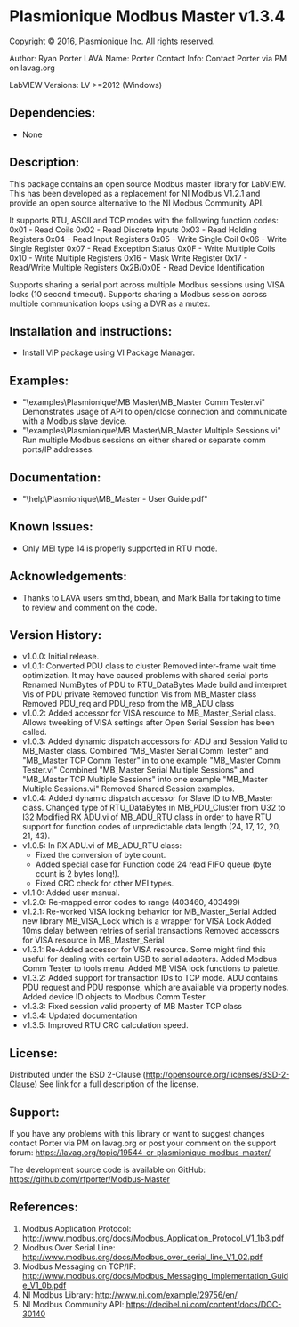 # Plasmionique Modbus Master v1.3.4

Copyright © 2016, Plasmionique Inc.
All rights reserved.

Author:	 Ryan Porter
LAVA Name: Porter
Contact Info: Contact Porter via PM on lavag.org

LabVIEW Versions:
LV >=2012 (Windows)

Dependencies:
-------------
- None

Description:
-------------
This package contains an open source Modbus master library for LabVIEW.
This has been developed as a replacement for NI Modbus V1.2.1 and provide an open source alternative to the NI Modbus Community API.

It supports RTU, ASCII and TCP modes with the following function codes:
0x01 - Read Coils
0x02 - Read Discrete Inputs
0x03 - Read Holding Registers
0x04 - Read Input Registers
0x05 - Write Single Coil
0x06 - Write Single Register
0x07 - Read Exception Status
0x0F - Write Multiple Coils
0x10 - Write Multiple Registers
0x16 - Mask Write Register
0x17 - Read/Write Multiple Registers
0x2B/0x0E - Read Device Identification

Supports sharing a serial port across multiple Modbus sessions using VISA locks (10 second timeout).
Supports sharing a Modbus session across multiple communication loops using a DVR as a mutex.

Installation and instructions:
------------
- Install VIP package using VI Package Manager.

Examples:
-------------
- "<LabVIEW>\examples\Plasmionique\MB Master\MB_Master Comm Tester.vi"	Demonstrates usage of API to open/close connection and communicate with a Modbus slave device.
- "<LabVIEW>\examples\Plasmionique\MB Master\MB_Master Multiple Sessions.vi"	Run multiple Modbus sessions on either shared or separate comm ports/IP addresses.

Documentation:
-------------
- "<LabVIEW>\help\Plasmionique\MB_Master - User Guide.pdf"

Known Issues:
-------------
- Only MEI type 14 is properly supported in RTU mode.

Acknowledgements:
-------------
- Thanks to LAVA users smithd, bbean, and Mark Balla for taking to time to review and comment on the code.

Version History:
-------------
- v1.0.0: Initial release.
- v1.0.1: Converted PDU class to cluster
	Removed inter-frame wait time optimization. It may have caused problems with shared serial ports
	Renamed NumBytes of PDU to RTU_DataBytes
	Made build and interpret Vis of PDU private
	Removed function Vis from MB_Master class
	Removed PDU_req and PDU_resp from the MB_ADU class
- v1.0.2: Added accessor for VISA resource to MB_Master_Serial class. Allows tweeking of VISA settings after Open Serial Session has been called.
- v1.0.3: Added dynamic dispatch accessors for ADU and Session Valid to MB_Master class.
	Combined "MB_Master Serial Comm Tester" and "MB_Master TCP Comm Tester" in to one example "MB_Master Comm Tester.vi"
	Combined "MB_Master Serial Multiple Sessions" and "MB_Master TCP Multiple Sessions" into one example "MB_Master Multiple Sessions.vi"
	Removed Shared Session examples.
- v1.0.4: Added dynamic dispatch accessor for Slave ID to MB_Master class.
	Changed type of RTU_DataBytes in MB_PDU_Cluster from U32 to I32
	Modified RX ADU.vi of MB_ADU_RTU class in order to have RTU support for function codes of unpredictable data length (24, 17, 12, 20, 21, 43).
- v1.0.5: In RX ADU.vi of MB_ADU_RTU class: 
	- Fixed the conversion of byte count.
	- Added special case for Function code 24 read FIFO queue (byte count is 2 bytes long!).
	- Fixed CRC check for other MEI types.
- v1.1.0: Added user manual.
- v1.2.0: Re-mapped error codes to range (403460, 403499)
- v1.2.1: Re-worked VISA locking behavior for MB_Master_Serial
	Added new library MB_VISA_Lock which is a wrapper for VISA Lock
	Added 10ms delay between retries of serial transactions
	Removed accessors for VISA resource in MB_Master_Serial
- v1.3.1: Re-Added accessor for VISA resource. Some might find this useful for dealing with certain USB to serial adapters.
	Added Modbus Comm Tester to tools menu.
	Added MB VISA lock functions to palette.
- v1.3.2: Added support for transaction IDs to TCP mode.
	ADU contains PDU request and PDU response, which are available via property nodes.
	Added device ID objects to Modbus Comm Tester
- v1.3.3: Fixed session valid property of MB Master TCP class
- v1.3.4: Updated documentation
- v1.3.5: Improved RTU CRC calculation speed.

License:
-----------
Distributed under the BSD 2-Clause (http://opensource.org/licenses/BSD-2-Clause)
See link for a full description of the license.

Support:
----------
If you have any problems with this library or want to suggest changes contact Porter via PM on lavag.org or post your comment on the support forum: https://lavag.org/topic/19544-cr-plasmionique-modbus-master/

The development source code is available on GitHub:  https://github.com/rfporter/Modbus-Master

References:
-----------
1) Modbus Application Protocol: http://www.modbus.org/docs/Modbus_Application_Protocol_V1_1b3.pdf
2) Modbus Over Serial Line: http://www.modbus.org/docs/Modbus_over_serial_line_V1_02.pdf
3) Modbus Messaging on TCP/IP: http://www.modbus.org/docs/Modbus_Messaging_Implementation_Guide_V1_0b.pdf
4) NI Modbus Library: http://www.ni.com/example/29756/en/
5) NI Modbus Community API: https://decibel.ni.com/content/docs/DOC-30140
